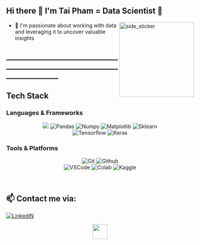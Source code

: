 ## Hi there :wave: I'm Tai Pham = Data Scientist 🌱 
<img align="right" width=200px height=200px alt="side_sticker" src="https://media.giphy.com/media/TEnXkcsHrP4YedChhA/giphy.gif" />

- 🔭  I'm passionate about working with data and leveraging it to uncover valuable insights

## __________________________________________________________________________
## Tech Stack 

### Languages & Frameworks
<p align="center">
<img src="https://img.shields.io/badge/python-3670A0?style=for-the-badge&logo=python&logoColor=ffdd54">
<img alt="Pandas" src="https://img.shields.io/badge/pandas-%23150458.svg?style=for-the-badge&logo=pandas&logoColor=white">
<img alt="Numpy" src="https://img.shields.io/badge/numpy-%23013243.svg?style=for-the-badge&logo=numpy&logoColor=white">
<img alt="Matplotlib" src="https://img.shields.io/badge/Matplotlib-%23ffffff.svg?style=for-the-badge&logo=Matplotlib&logoColor=black">
<img alt="Sklearn"  src="https://img.shields.io/badge/scikit--learn-%23F7931E.svg?style=for-the-badge&logo=scikit-learn&logoColor=white" />
<br/>
<img alt="Tensorflow"  src="https://img.shields.io/badge/TensorFlow-%23FF6F00.svg?style=for-the-badge&logo=TensorFlow&logoColor=white" />
<img alt="Keras" src="https://img.shields.io/badge/Keras-%23D00000.svg?style=for-the-badge&logo=Keras&logoColor=white">
</p>


### Tools & Platforms
<p align="center">
<img alt="Git" src="https://img.shields.io/badge/Git-f05134?style=for-the-badge&logo=git&logoColor=f05134&labelColor=282828">
<img alt="Github" src="https://img.shields.io/badge/GitHub-100000?style=for-the-badge&logo=github&logoColor=white" />
<br/>
<img alt="VSCode" src="https://img.shields.io/badge/Visual%20Studio%20Code-0078d7.svg?style=for-the-badge&logo=visual-studio-code&logoColor=white">
<img alt="Colab" src="https://img.shields.io/badge/Colab-fb9c04?style=for-the-badge&&logo=google-colab&logoColor=fb9c04&labelColor=282828">
<img alt="Kaggle"  src="https://img.shields.io/badge/Kaggle-20BEFF?style=for-the-badge&logo=Kaggle&logoColor=white" />
<br/>
</p>
<br />

## 📫 Contact me via:

[![LinkedIN](https://img.shields.io/badge/LinkedIn-0077B5?style=for-the-badge&logo=linkedin&logoColor=white)](https://www.linkedin.com/in/tai-pham-6005b0294/)


<div align="center">
<img src="https://raw.githubusercontent.com/innng/innng/master/assets/kyubey.gif" height="40" />
<br><br><br>
    

</div>
